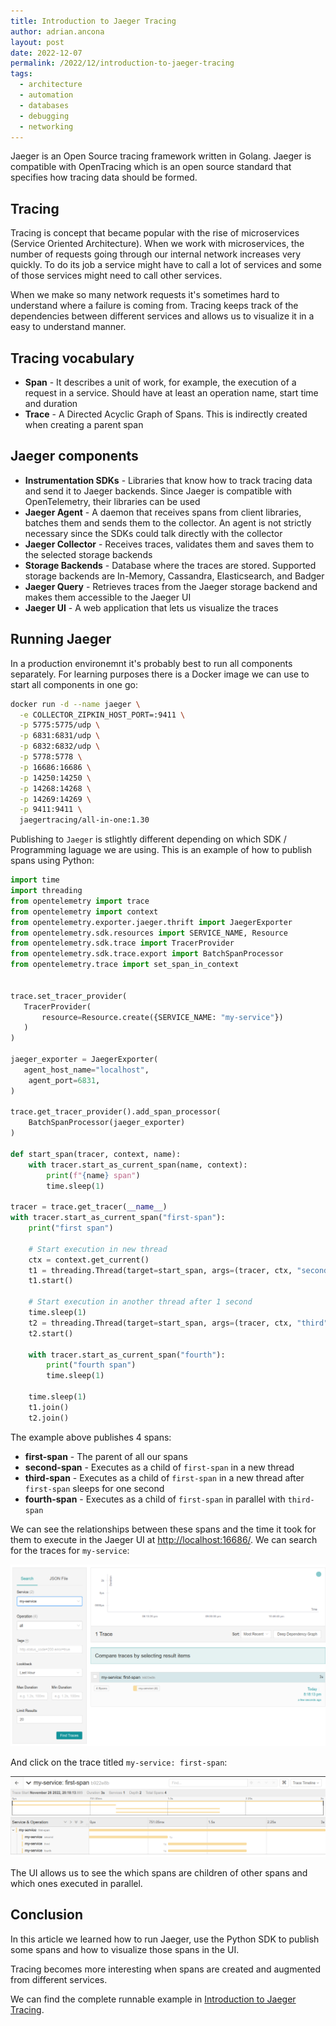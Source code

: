 ```yaml
---
title: Introduction to Jaeger Tracing
author: adrian.ancona
layout: post
date: 2022-12-07
permalink: /2022/12/introduction-to-jaeger-tracing
tags:
  - architecture
  - automation
  - databases
  - debugging
  - networking
---
```


Jaeger is an Open Source tracing framework written in Golang. Jaeger is compatible with OpenTracing which is an open source standard that specifies how tracing data should be formed.

## Tracing

Tracing is concept that became popular with the rise of microservices (Service Oriented Architecture). When we work with microservices, the number of requests going through our internal network increases very quickly. To do its job a service might have to call a lot of services and some of those services might need to call other services.

When we make so many network requests it's sometimes hard to understand where a failure is coming from. Tracing keeps track of the dependencies between different services and allows us to visualize it in a easy to understand manner.

<!--more-->

## Tracing vocabulary

- **Span** - It describes a unit of work, for example, the execution of a request in a service. Should have at least an operation name, start time and duration
- **Trace** - A Directed Acyclic Graph of Spans. This is indirectly created when creating a parent span

## Jaeger components

- **Instrumentation SDKs** - Libraries that know how to track tracing data and send it to Jaeger backends. Since Jaeger is compatible with OpenTelemetry, their libraries can be used
- **Jaeger Agent** - A daemon that receives spans from client libraries, batches them and sends them to the collector. An agent is not strictly necessary since the SDKs could talk directly with the collector
- **Jaeger Collector** - Receives traces, validates them and saves them to the selected storage backends
- **Storage Backends** - Database where the traces are stored. Supported storage backends are In-Memory, Cassandra, Elasticsearch, and Badger
- **Jaeger Query** - Retrieves traces from the Jaeger storage backend and makes them accessible to the Jaeger UI
- **Jaeger UI** - A web application that lets us visualize the traces

## Running Jaeger

In a production environemnt it's probably best to run all components separately. For learning purposes there is a Docker image we can use to start all components in one go:

```bash
docker run -d --name jaeger \
  -e COLLECTOR_ZIPKIN_HOST_PORT=:9411 \
  -p 5775:5775/udp \
  -p 6831:6831/udp \
  -p 6832:6832/udp \
  -p 5778:5778 \
  -p 16686:16686 \
  -p 14250:14250 \
  -p 14268:14268 \
  -p 14269:14269 \
  -p 9411:9411 \
  jaegertracing/all-in-one:1.30
```

Publishing to `Jaeger` is stlightly different depending on which SDK / Programming laguage we are using. This is an example of how to publish spans using Python:

```python
import time
import threading
from opentelemetry import trace
from opentelemetry import context
from opentelemetry.exporter.jaeger.thrift import JaegerExporter
from opentelemetry.sdk.resources import SERVICE_NAME, Resource
from opentelemetry.sdk.trace import TracerProvider
from opentelemetry.sdk.trace.export import BatchSpanProcessor
from opentelemetry.trace import set_span_in_context


trace.set_tracer_provider(
   TracerProvider(
       resource=Resource.create({SERVICE_NAME: "my-service"})
   )
)

jaeger_exporter = JaegerExporter(
   agent_host_name="localhost",
    agent_port=6831,
)

trace.get_tracer_provider().add_span_processor(
    BatchSpanProcessor(jaeger_exporter)
)

def start_span(tracer, context, name):
    with tracer.start_as_current_span(name, context):
        print(f"{name} span")
        time.sleep(1)

tracer = trace.get_tracer(__name__)
with tracer.start_as_current_span("first-span"):
    print("first span")

    # Start execution in new thread
    ctx = context.get_current()
    t1 = threading.Thread(target=start_span, args=(tracer, ctx, "second"))
    t1.start()

    # Start execution in another thread after 1 second
    time.sleep(1)
    t2 = threading.Thread(target=start_span, args=(tracer, ctx, "third"))
    t2.start()

    with tracer.start_as_current_span("fourth"):
        print("fourth span")
        time.sleep(1)

    time.sleep(1)
    t1.join()
    t2.join()
```

The example above publishes 4 spans:
- **first-span** - The parent of all our spans
- **second-span** - Executes as a child of `first-span` in a new thread
- **third-span** - Executes as a child of `first-span` in a new thread after `first-span` sleeps for one second
- **fourth-span** - Executes as a child of `first-span` in parallel with `third-span`

We can see the relationships between these spans and the time it took for them to execute in the Jaeger UI at [http://localhost:16686/](http://localhost:16686/). We can search for the traces for `my-service`:

![Search for traces](/images/posts/jaeger-search.png)

And click on the trace titled `my-service: first-span`:

![Trace details](/images/posts/jaeger-trace.png)

The UI allows us to see the which spans are children of other spans and which ones executed in parallel.

## Conclusion

In this article we learned how to run Jaeger, use the Python SDK to publish some spans and how to visualize those spans in the UI.

Tracing becomes more interesting when spans are created and augmented from different services.

We can find the complete runnable example in [Introduction to Jaeger Tracing](https://github.com/soonick/ncona-code-samples/tree/master/introduction-to-jaeger-tracing).
